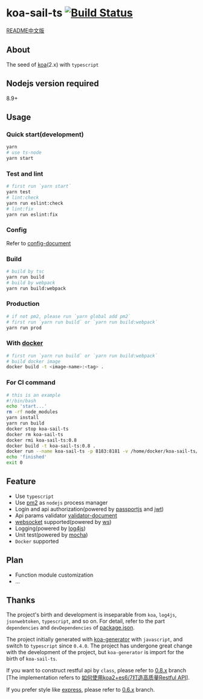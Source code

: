 # koa-sail-ts [![Build Status](https://travis-ci.org/vdfor/koa-sail-ts.svg?branch=master)](https://travis-ci.org/vdfor/koa-sail-ts)

[README中文版](README.md)

## About
The seed of [koa](https://github.com/koajs/koa)(2.x) with `typescript`

## Nodejs version required
8.9+

## Usage
### Quick start(development)
```bash
yarn
# use ts-node
yarn start
```

### Test and lint
```bash
# first run `yarn start`
yarn test
# lint:check
yarn run eslint:check
# lint:fix
yarn run eslint:fix
```

### Config
Refer to [config-document](docs/config-document.md)

### Build

```bash
# build by tsc
yarn run build
# build by webpack
yarn run build:webpack
```

### Production
```bash
# if not pm2, please run `yarn global add pm2`
# first run `yarn run build` or `yarn run build:webpack`
yarn run prod
```

### With [docker](https://www.docker.com)
```bash
# first run `yarn run build` or `yarn run build:webpack`
# build docker image
docker build -t <image-name>:<tag> .
```

### For CI command
```bash
# this is an example
#!/bin/bash
echo 'start...'
rm -rf node_modules
yarn install
yarn run build
docker stop koa-sail-ts
docker rm koa-sail-ts
docker rmi koa-sail-ts:0.8
docker build -t koa-sail-ts:0.8 .
docker run --name koa-sail-ts -p 8183:8181 -v /home/docker/koa-sail-ts/logs:/usr/src/app/logs -d koa-sail-ts:0.8
echo 'finished'
exit 0
```

## Feature
+ Use `typescript`
+ Use [pm2](http://pm2.keymetrics.io) as `nodejs` process manager
+ Login and api authorization(powered by [passportjs](http://www.passportjs.org) and [jwt](https://github.com/auth0/node-jsonwebtoken))
+ Api params validator [validator-document](docs/validator-document.md)
+ [websocket](https://developer.mozilla.org/en-US/docs/Web/API/WebSockets_API) supported(powered by [ws](https://github.com/websockets/ws))
+ Logging(powered by [log4js](https://github.com/stritti/log4js))
+ Unit test(powered by [mocha](https://mochajs.org/))
+ `Docker` supported

## Plan
+ Function module customization
+ ...

## Thanks
The project's birth and development is inseparable from `koa`, `log4js`, `jsonwebtoken`, `typescript`, and so on. For detail, refer to the part `dependencies` and `devDependencies` of [package.json](package.json).

The project initially generated with [koa-generator](https://github.com/17koa/koa-generator) with `javascript`, and switch to `typescript` since `0.4.0`. The project has undergone great change with the development of the project, but `koa-generator` is import for the birth of `koa-sail-ts`.

If you want to construct restful api by `class`, please refer to [0.8.x](https://github.com/vdfor/koa-sail-ts/tree/0.8.x) branch [The implementation refers to [如何使用koa2+es6/7打造高质量Restful API](https://zhuanlan.zhihu.com/p/26216336)]. 

If you prefer style like [express](https://github.com/expressjs/express), please refer to [0.6.x](https://github.com/vdfor/koa-sail-ts/tree/0.6.x) branch.
